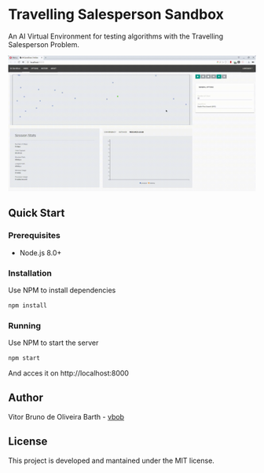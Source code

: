 # Travelling Salesperson Sandbox

An AI Virtual Environment for testing algorithms with the Travelling Salesperson Problem.

![Alt Text](images/dash_main.gif)

## Quick Start

### Prerequisites

- Node.js 8.0+

### Installation
Use NPM to install dependencies
```bash
npm install
```

### Running
Use NPM to start the server

```bash
npm start
```

And acces it on http://localhost:8000

## Author
Vitor Bruno de Oliveira Barth - [vbob](http://github.com/vbob)

## License
This project is developed and mantained under the MIT license. 
